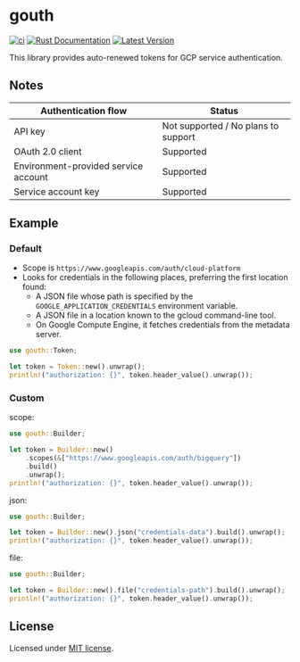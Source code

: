 # gouth

[![ci](https://github.com/mechiru/gouth/workflows/ci/badge.svg)](https://github.com/mechiru/gouth/actions?query=workflow:ci)
[![Rust Documentation](https://docs.rs/gouth/badge.svg)](https://docs.rs/gouth)
[![Latest Version](https://img.shields.io/crates/v/gouth.svg)](https://crates.io/crates/gouth)

This library provides auto-renewed tokens for GCP service authentication.

## Notes
| Authentication flow                  | Status                            |
|--------------------------------------|-----------------------------------|
| API key                              | Not supported / No plans to support |
| OAuth 2.0 client                     | Supported                         |
| Environment-provided service account | Supported                         |
| Service account key                  | Supported                         |

## Example

### Default
- Scope is `https://www.googleapis.com/auth/cloud-platform`
- Looks for credentials in the following places, preferring the first location found:
  - A JSON file whose path is specified by the `GOOGLE_APPLICATION_CREDENTIALS` environment variable.
  - A JSON file in a location known to the gcloud command-line tool.
  - On Google Compute Engine, it fetches credentials from the metadata server.

```rust
use gouth::Token;

let token = Token::new().unwrap();
println!("authorization: {}", token.header_value().unwrap());
```

### Custom
scope:
```rust
use gouth::Builder;

let token = Builder::new()
	.scopes(&["https://www.googleapis.com/auth/bigquery"])
	.build()
	.unwrap();
println!("authorization: {}", token.header_value().unwrap());
```

json:
```rust
use gouth::Builder;

let token = Builder::new().json("credentials-data").build().unwrap();
println!("authorization: {}", token.header_value().unwrap());
```

file:
```rust
use gouth::Builder;

let token = Builder::new().file("credentials-path").build().unwrap();
println!("authorization: {}", token.header_value().unwrap());
```

## License
Licensed under [MIT license](./LICENSE).
